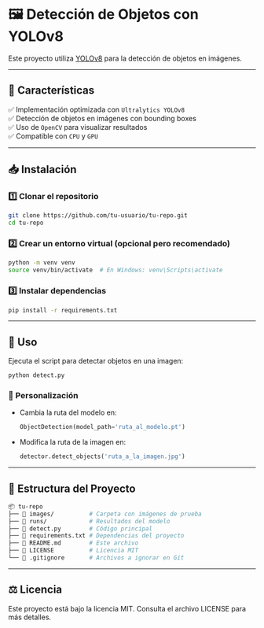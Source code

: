 # 🖼️ Detección de Objetos con YOLOv8

Este proyecto utiliza [YOLOv8](https://github.com/ultralytics/ultralytics) para la detección de objetos en imágenes.

---

## 📌 Características

✅ Implementación optimizada con `Ultralytics YOLOv8`  
✅ Detección de objetos en imágenes con bounding boxes  
✅ Uso de `OpenCV` para visualizar resultados  
✅ Compatible con `CPU` y `GPU`  

---

## 📥 Instalación

### 1️⃣ Clonar el repositorio
```sh
git clone https://github.com/tu-usuario/tu-repo.git
cd tu-repo
```

### 2️⃣ Crear un entorno virtual (opcional pero recomendado)
```sh
python -m venv venv
source venv/bin/activate  # En Windows: venv\Scripts\activate
```

### 3️⃣ Instalar dependencias
```sh
pip install -r requirements.txt
```

---

## 🚀 Uso
Ejecuta el script para detectar objetos en una imagen:
```sh
python detect.py
```

### 📌 Personalización
- Cambia la ruta del modelo en:
  ```python
  ObjectDetection(model_path='ruta_al_modelo.pt')
  ```
- Modifica la ruta de la imagen en:
  ```python
  detector.detect_objects('ruta_a_la_imagen.jpg')
  ```

---

## 📂 Estructura del Proyecto
```bash
📦 tu-repo
├── 📂 images/          # Carpeta con imágenes de prueba
├── 📂 runs/            # Resultados del modelo
├── 📜 detect.py        # Código principal
├── 📜 requirements.txt # Dependencias del proyecto
├── 📜 README.md        # Este archivo
├── 📜 LICENSE          # Licencia MIT
└── 📜 .gitignore       # Archivos a ignorar en Git
```

---

## ⚖️ Licencia
Este proyecto está bajo la licencia MIT. Consulta el archivo LICENSE para más detalles.



